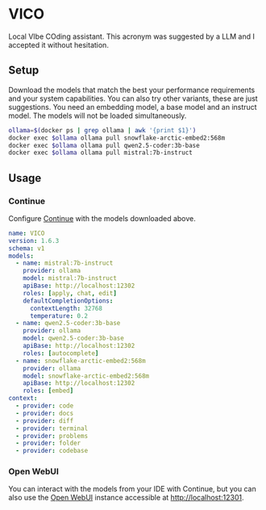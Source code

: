 # VICO

Local VIbe COding assistant. This acronym was suggested by a LLM and I accepted
it without hesitation.

## Setup

Download the models that match the best your performance requirements and your
system capabilities. You can also try other variants, these are just
suggestions. You need an embedding model, a base model and an instruct model.
The models will not be loaded simultaneously.

```bash
ollama=$(docker ps | grep ollama | awk '{print $1}')
docker exec $ollama ollama pull snowflake-arctic-embed2:568m
docker exec $ollama ollama pull qwen2.5-coder:3b-base
docker exec $ollama ollama pull mistral:7b-instruct
```

## Usage

### Continue

Configure [Continue](https://www.continue.dev) with the models downloaded above.

```yaml
name: VICO
version: 1.6.3
schema: v1
models:
  - name: mistral:7b-instruct
    provider: ollama
    model: mistral:7b-instruct
    apiBase: http://localhost:12302
    roles: [apply, chat, edit]
    defaultCompletionOptions:
      contextLength: 32768
      temperature: 0.2
  - name: qwen2.5-coder:3b-base
    provider: ollama
    model: qwen2.5-coder:3b-base
    apiBase: http://localhost:12302
    roles: [autocomplete]
  - name: snowflake-arctic-embed2:568m
    provider: ollama
    model: snowflake-arctic-embed2:568m
    apiBase: http://localhost:12302
    roles: [embed]
context:
  - provider: code
  - provider: docs
  - provider: diff
  - provider: terminal
  - provider: problems
  - provider: folder
  - provider: codebase
```

### Open WebUI

You can interact with the models from your IDE with Continue, but you can also
use the [Open WebUI](https://openwebui.com) instance accessible at
[http://localhost:12301](http://localhost:12301).
